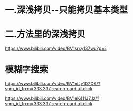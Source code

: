 
# 一.深浅拷贝--只能拷贝基本类型

<script>
let a = 5;
let b = a;
b = 3;
console.log(a, b); //5,3
// 深拷贝：不会影响对方--形容谈女朋友

let arr = [1, 2, 3];
let brr = arr;
brr.push(4);
console.log(arr, brr); //[1,2,3,4],[1,2,3,4]
// 浅拷贝：会影响对方--形容结婚

let crr = [1, 2, 3];
let drr = [...crr]; //解构赋值
drr.push(4);
console.log(crr, drr); //[1,2,3],[1,2,3,4]
// 深拷贝：不会影响对方--形容谈女朋友

let err = [
  [1, 2, 3],
  [4, 5, 6],
];
let frr = [...err]; //解构赋值
frr[0].push(8888);
console.log(err, frr); //[1, 2, 3, 8888][4,5,6],[1, 2, 3, 8888][4,5,6]
// 深拷贝：只会拷贝一层的数据或对象

let list = [
  { title: "小明", user: "xxx", data: "2023-01-01", id: 1 },
  { title: "小红", user: "yyy", data: "2023-02-01", id: 2 },
  { title: "小强", user: "zzz", data: "2023-03-01", id: 3 },
];
let getlist = JSON.parse(JSON.stringify(list))
getlist.push({id:10})
console.log(list,getlist);
// 0: {title: '小明', user: 'xxx', data: '2023-01-01', id: 1}
// 1: {title: '小红', user: 'yyy', data: '2023-02-01', id: 2}
// 2: {title: '小强', user: 'zzz', data: '2023-03-01', id: 3}

// 0: {title: '小明', user: 'xxx', data: '2023-01-01', id: 1}
// 1: {title: '小红', user: 'yyy', data: '2023-02-01', id: 2}
// 2: {title: '小强', user: 'zzz', data: '2023-03-01', id: 3}
// 3: {id:10}

// 想要拷贝多层，又不会让之前的数据收到影响，用 JSON.parse(JSON.stringify(list))的方式

</script>



# 二.方法里的深浅拷贝
https://www.bilibili.com/video/BV1sr4y137wu?p=3

# 模糊字搜索
https://www.bilibili.com/video/BV1ei4y1D7DK/?spm_id_from=333.337.search-card.all.click

https://www.bilibili.com/video/BV1eK411J7Jz/?spm_id_from=333.337.search-card.all.click